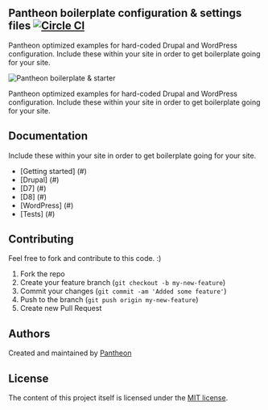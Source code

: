 ## Pantheon boilerplate configuration & settings files [![Circle CI](https://circleci.com/gh/timani/pantheon-settings-examples.svg?style=svg)](https://circleci.com/gh/timani/pantheon-settings-examples)

Pantheon optimized examples for hard-coded Drupal and WordPress configuration. Include these within your site in order to get boilerplate going for your site.

![Pantheon boilerplate & starter](https://raw.githubusercontent.com/timani/pantheon-settings-examples/master/assets/images/pantheon-first-banner.png) 

Pantheon optimized examples for hard-coded Drupal and WordPress configuration. Include these within your site in order to get boilerplate going for your site.

## Documentation

Include these within your site in order to get boilerplate going for your site.

- [Getting started] (#)
- [Drupal] (#)
 - [D7] (#)
 - [D8] (#)
- [WordPress] (#)
- [Tests] (#)

## Contributing
Feel free to fork and contribute to this code. :)

1. Fork the repo
2. Create your feature branch (`git checkout -b my-new-feature`)
3. Commit your changes (`git commit -am 'Added some feature'`)
4. Push to the branch (`git push origin my-new-feature`)
5. Create new Pull Request

## Authors

Created and maintained by [Pantheon](https://www.getpantheon.com)
 
## License 

The content of this project itself is licensed under the [MIT license](http://opensource.org/licenses/mit-license.php).
